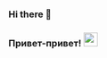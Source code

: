 ### Hi there 👋
### Привет-привет! <img src="https://pa1.narvii.com/7055/8946e8de8485cae8c7658a9c9bbe2749b5115f09r1-500-281_hq.gif" width="25px">

<!--
**Strannik-Seti/Strannik-Seti** is a ✨ _special_ ✨ repository because its `README.md` (this file) appears on your GitHub profile.

Here are some ideas to get you started:

- 🔭 I’m currently working on ...
- 🌱 I’m currently learning ...
- 👯 I’m looking to collaborate on ...
- 🤔 I’m looking for help with ...
- 💬 Ask me about ...
- 📫 How to reach me: ...
- 😄 Pronouns: ...
- ⚡ Fun fact: ...
-->
